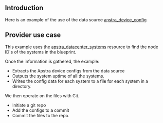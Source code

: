 ## Introduction
Here is an example of the use of the data source [apstra_device_config](https://registry.terraform.io/providers/Juniper/apstra/latest/docs/data-sources/device_config)
## Provider use case
This example uses the [apstra_datacenter_systems](https://registry.terraform.io/providers/Juniper/apstra/latest/docs/data-sources/datacenter_systems) resource
to find the node ID's of the systems in the blueprint.

Once the information is gathered, the example:
- Extracts the Apstra device configs from the data source
- Outputs the system uptime of all the systems.
- Writes the config data for each system to a file for each system in a directory.


We then operate on the files with Git.
- Initiate a git repo
- Add the configs to a commit
- Commit the files to the repo.
